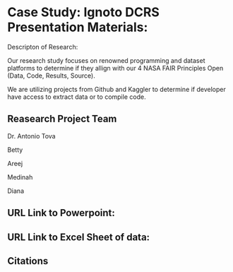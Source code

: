 # Case Study: Ignoto DCRS Presentation Materials: 

Descripton of Research: 

Our research study focuses on renowned programming and dataset platforms to determine if they allign with our 4 NASA FAIR Principles Open (Data, Code, Results, Source). 

We are utilizing projects from Github and Kaggler to determine if developer have access to extract data or to compile code. 

## Reasearch Project Team 
 
Dr. Antonio Tova

Betty 

Areej 

Medinah 

Diana 
## URL Link to Powerpoint: 

## URL Link to Excel Sheet of data: 

## Citations

